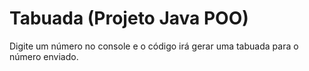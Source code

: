 # Tabuada (Projeto Java POO)
Digite um número no console e o código irá gerar uma tabuada para o número enviado.
